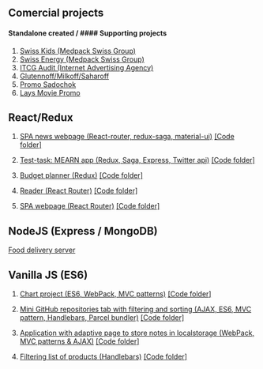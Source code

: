 ## Comercial projects

#### Standalone created / #### Supporting projects
1. [Swiss Kids (Medpack Swiss Group)](https://danil44.github.io/swiss_kids/dist/index.html)
2. [Swiss Energy (Medpack Swiss Group)](https://danil44.github.io/swiss_energy/)
3. [ITCG Audit (Internet Advertising Agency)](http://audit.itcg.ua/)
4. [Glutennoff/Milkoff/Saharoff](https://glutenoff.dev.itcg.ua/)
5. [Promo Sadochok](https://promo.sadochok.ua/)
6. [Lays Movie Promo](http://lays-movie.dev.itcg.ua/)

## React/Redux
1. [SPA news webpage (React-router, redux-saga, material-ui)](https://danil44.github.io/NewYorkTimes_React_project/#/)
[[Code folder]](https://github.com/Danil44/NewYorkTimes_React_project)

2. [Test-task: MEARN app (Redux, Saga, Express, Twitter api)](https://twitter-timelines.herokuapp.com/#/)
[[Code folder]](https://github.com/Danil44/twitter-timelines)

2. [Budget planner (Redux)](https://danil44.github.io/goit-react-hw-05-budget-planner/)
[[Code folder]](https://github.com/Danil44/goit-react-hw-05-budget-planner)

3. [Reader (React Router)](https://danil44.github.io/goit-react-hw-04-reader/#/reader?item=1)
[[Code folder]](https://github.com/Danil44/goit-react-hw-04-reader)

4. [SPA webpage (React Router)](https://danil44.github.io/goit-react-hw-04-pet-store/#/)
[[Code folder]](https://github.com/Danil44/goit-react-hw-04-pet-store)

## NodeJS (Express / MongoDB) 
[Food delivery server](https://github.com/Danil44/food-delivery-server-goit)

## Vanilla JS (ES6)
1. [Chart project (ES6, WebPack, MVC patterns)](https://danil44.github.io/Portfolio/Vanilla-JS--Chart-project/build/index.html)
[[Code folder]](https://github.com/Danil44/Go-IT-FE-Course--/tree/master/Vanilla-JS--Chart-project)

2. [Mini GitHub repositories tab with filtering and sorting (AJAX, ES6, MVC pattern, Handlebars, Parcel bundler)](https://danil44.github.io/Mini_GitHub_repos_tab/dist/index.html)
[[Code folder]](https://github.com/Danil44/Mini_GitHub_repos_tab/tree/master/src)

3. [Application with adaptive page to store notes in localstorage (WebPack, MVC patterns & AJAX)](https://danil44.github.io/Portfolio/JavaScript-FE-Advanced-GoIT--/module-12/build/index.html)
[[Code folder]](https://github.com/Danil44/Go-IT-FE-Course--/tree/master/JS-FE-Advenced-GoIT/module-13)

4. [Filtering list of products (Handlebars)](https://danil44.github.io/Portfolio/JS-FE-Advenced-GoIT/module-11/index.html)
[[Code folder]](https://github.com/Danil44/Go-IT-FE-Course--/tree/master/JS-FE-Advenced-GoIT/module-11)
